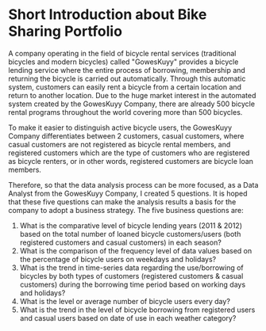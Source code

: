 # Short Introduction about Bike Sharing Portfolio

A company operating in the field of bicycle rental services (traditional bicycles and modern bicycles) called "GowesKuyy" provides a bicycle lending service where the entire process of borrowing, membership and returning the bicycle is carried out automatically. Through this automatic system, customers can easily rent a bicycle from a certain location and return to another location. Due to the huge market interest in the automated system created by the GowesKuyy Company, there are already 500 bicycle rental programs throughout the world covering more than 500 bicycles.

To make it easier to distinguish active bicycle users, the GowesKuyy Company differentiates between 2 customers, casual customers, where casual customers are not registered as bicycle rental members, and registered customers which are the type of customers who are registered as bicycle renters, or in other words, registered customers are bicycle loan members.

Therefore, so that the data analysis process can be more focused, as a Data Analyst from the GowesKuyy Company, I created 5 questions. It is hoped that these five questions can make the analysis results a basis for the company to adopt a business strategy. The five business questions are:

1. What is the comparative level of bicycle lending years (2011 & 2012) based on the total number of loaned bicycle customers/users (both registered customers and casual customers) in each season?
2. What is the comparison of the frequency level of data values based on the percentage of bicycle users on weekdays and holidays?
3. What is the trend in time-series data regarding the use/borrowing of bicycles by both types of customers (registered customers & casual customers) during the borrowing time period based on working days and holidays?
4. What is the level or average number of bicycle users every day?
5. What is the trend in the level of bicycle borrowing from registered users and casual users based on date of use in each weather category?
